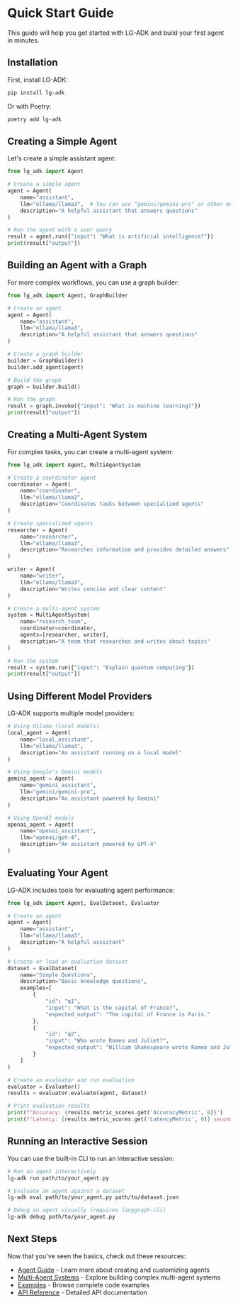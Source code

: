 # Quick Start Guide

This guide will help you get started with LG-ADK and build your first agent in minutes.

## Installation

First, install LG-ADK:

```bash
pip install lg-adk
```

Or with Poetry:

```bash
poetry add lg-adk
```

## Creating a Simple Agent

Let's create a simple assistant agent:

```python
from lg_adk import Agent

# Create a simple agent
agent = Agent(
    name="assistant",
    llm="ollama/llama3",  # You can use "gemini/gemini-pro" or other models
    description="A helpful assistant that answers questions"
)

# Run the agent with a user query
result = agent.run({"input": "What is artificial intelligence?"})
print(result["output"])
```

## Building an Agent with a Graph

For more complex workflows, you can use a graph builder:

```python
from lg_adk import Agent, GraphBuilder

# Create an agent
agent = Agent(
    name="assistant",
    llm="ollama/llama3",
    description="A helpful assistant that answers questions"
)

# Create a graph builder
builder = GraphBuilder()
builder.add_agent(agent)

# Build the graph
graph = builder.build()

# Run the graph
result = graph.invoke({"input": "What is machine learning?"})
print(result["output"])
```

## Creating a Multi-Agent System

For complex tasks, you can create a multi-agent system:

```python
from lg_adk import Agent, MultiAgentSystem

# Create a coordinator agent
coordinator = Agent(
    name="coordinator",
    llm="ollama/llama3",
    description="Coordinates tasks between specialized agents"
)

# Create specialized agents
researcher = Agent(
    name="researcher",
    llm="ollama/llama3",
    description="Researches information and provides detailed answers"
)

writer = Agent(
    name="writer",
    llm="ollama/llama3",
    description="Writes concise and clear content"
)

# Create a multi-agent system
system = MultiAgentSystem(
    name="research_team",
    coordinator=coordinator,
    agents=[researcher, writer],
    description="A team that researches and writes about topics"
)

# Run the system
result = system.run({"input": "Explain quantum computing"})
print(result["output"])
```

## Using Different Model Providers

LG-ADK supports multiple model providers:

```python
# Using Ollama (local models)
local_agent = Agent(
    name="local_assistant",
    llm="ollama/llama3",
    description="An assistant running on a local model"
)

# Using Google's Gemini models
gemini_agent = Agent(
    name="gemini_assistant",
    llm="gemini/gemini-pro",
    description="An assistant powered by Gemini"
)

# Using OpenAI models
openai_agent = Agent(
    name="openai_assistant",
    llm="openai/gpt-4",
    description="An assistant powered by GPT-4"
)
```

## Evaluating Your Agent

LG-ADK includes tools for evaluating agent performance:

```python
from lg_adk import Agent, EvalDataset, Evaluator

# Create an agent
agent = Agent(
    name="assistant",
    llm="ollama/llama3",
    description="A helpful assistant"
)

# Create or load an evaluation dataset
dataset = EvalDataset(
    name="Simple Questions",
    description="Basic knowledge questions",
    examples=[
        {
            "id": "q1",
            "input": "What is the capital of France?",
            "expected_output": "The capital of France is Paris."
        },
        {
            "id": "q2",
            "input": "Who wrote Romeo and Juliet?",
            "expected_output": "William Shakespeare wrote Romeo and Juliet."
        }
    ]
)

# Create an evaluator and run evaluation
evaluator = Evaluator()
results = evaluator.evaluate(agent, dataset)

# Print evaluation results
print(f"Accuracy: {results.metric_scores.get('AccuracyMetric', 0)}")
print(f"Latency: {results.metric_scores.get('LatencyMetric', 0)} seconds")
```

## Running an Interactive Session

You can use the built-in CLI to run an interactive session:

```bash
# Run an agent interactively
lg-adk run path/to/your_agent.py

# Evaluate an agent against a dataset
lg-adk eval path/to/your_agent.py path/to/dataset.json

# Debug an agent visually (requires langgraph-cli)
lg-adk debug path/to/your_agent.py
```

## Next Steps

Now that you've seen the basics, check out these resources:

- [Agent Guide](../guides/basic_agents.md) - Learn more about creating and customizing agents
- [Multi-Agent Systems](../guides/multi_agent.md) - Explore building complex multi-agent systems
- [Examples](../examples/) - Browse complete code examples
- [API Reference](../reference/core_concepts.md) - Detailed API documentation 